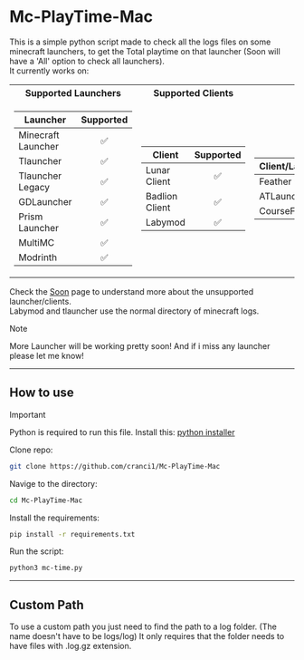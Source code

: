 # Mc-PlayTime-Mac

This is a simple python script made to check all the logs files on some minecraft launchers, to get the Total playtime on that launcher (Soon will have a 'All' option to check all launchers).
<br>
It currently works on:

<table>
<tr>
        <th>Supported Launchers</th>
        <th>Supported Clients</th>
        <th>Require Time</th>
</tr>
<tr><td>
        
| Launcher  | Supported |
| ------- | :-------: |
| Minecraft Launcher | :white_check_mark: |
| Tlauncher   | :white_check_mark: |
| Tlauncher Legacy   | :white_check_mark: |
| GDLauncher   | :white_check_mark: |
| Prism Launcher   | :white_check_mark:  |
| MultiMC   | :white_check_mark: |
| Modrinth   | :white_check_mark: |

</td><td>
    
| Client | Supported |
| ------- | :-------: |
| Lunar Client   | :white_check_mark: |
| Badlion Client| :white_check_mark: |
| Labymod | :white_check_mark: |

</td><td>
    
| Client/Launcher | UnSupported |
| ------- | :-------: |
| Feather Client| :white_check_mark: |
| ATLauncher   |  :white_check_mark: |
| CourseForge   | :white_check_mark: |

</td></tr>
</table>

Check the [Soon](/soon.md) page to understand more about the unsupported launcher/clients.
<br>
Labymod and tlauncher use the normal directory of minecraft logs.

> [!Note]
> More Launcher will be working pretty soon! And if i miss any launcher please let me know!

---

## How to use

> [!IMPORTANT]
> Python is required to run this file. Install this: [python installer](https://www.python.org/downloads/)

Clone repo:

```sh
git clone https://github.com/cranci1/Mc-PlayTime-Mac
```

Navige to the directory:

```sh
cd Mc-PlayTime-Mac
```

Install the requirements:

```sh
pip install -r requirements.txt
```

Run the script:

```sh
python3 mc-time.py
```

---

## Custom Path

To use a custom path you just need to find the path to a log folder. (The name doesn't have to be logs/log) It only requires that the folder needs to have files with .log.gz extension.
